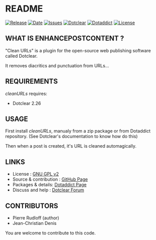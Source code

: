 # README

[![Release](https://img.shields.io/github/v/release/JcDenis/cleanURLs)](https://github.com/JcDenis/cleanURLs/releases)
[![Date](https://img.shields.io/github/release-date/JcDenis/cleanURLs)](https://github.com/JcDenis/cleanURLs/releases)
[![Issues](https://img.shields.io/github/issues/JcDenis/cleanURLs)](https://github.com/JcDenis/cleanURLs/issues)
[![Dotclear](https://img.shields.io/badge/dotclear-v2.26-blue.svg)](https://fr.dotclear.org/download)
[![Dotaddict](https://img.shields.io/badge/dotaddict-official-green.svg)](https://plugins.dotaddict.org/dc2/details/cleanURLs)
[![License](https://img.shields.io/github/license/JcDenis/cleanURLs)](https://github.com/JcDenis/cleanURLs/blob/master/LICENSE)

## WHAT IS ENHANCEPOSTCONTENT ?

"Clean URLs" is a plugin for the open-source 
web publishing software called Dotclear.

It removes diacritics and punctuation from URLs...

## REQUIREMENTS

 _cleanURLs_ requires: 

  * Dotclear 2.26

## USAGE

First install _cleanURLs_, manualy from a zip package or from 
Dotaddict repository. (See Dotclear's documentation to know how do this)

Then when a post is created, it's URL is cleaned automagically.

## LINKS

 * License : [GNU GPL v2](https://www.gnu.org/licenses/old-licenses/lgpl-2.0.html)
 * Source & contribution : [GitHub Page](https://github.com/JcDenis/cleanURLs)
 * Packages & details:  [Dotaddict Page](https://plugins.dotaddict.org/dc2/details/cleanURLs)
 * Discuss and help : [Dotclear Forum](http://forum.dotclear.org/viewtopic.php?id=40876)

## CONTRIBUTORS

 * Pierre Rudloff (author)
 * Jean-Christian Denis

 You are welcome to contribute to this code.